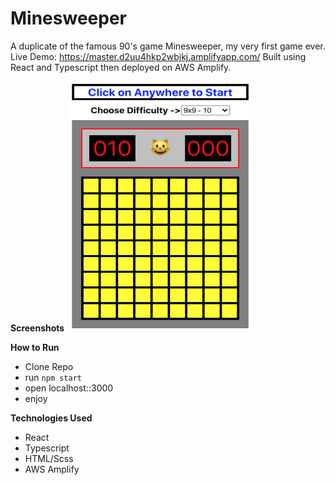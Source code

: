 # Minesweeper
A duplicate of the famous 90's game Minesweeper, my very first game ever.
Live Demo: https://master.d2uu4hkp2wbjkj.amplifyapp.com/
Built using React and Typescript then deployed on AWS Amplify. 

**Screenshots**
<img src="sc1.png" width="300" height="400"></img>

**How to Run**
- Clone Repo
- run `npm start`
- open localhost::3000
- enjoy

**Technologies Used**
- React
- Typescript
- HTML/Scss
- AWS Amplify

